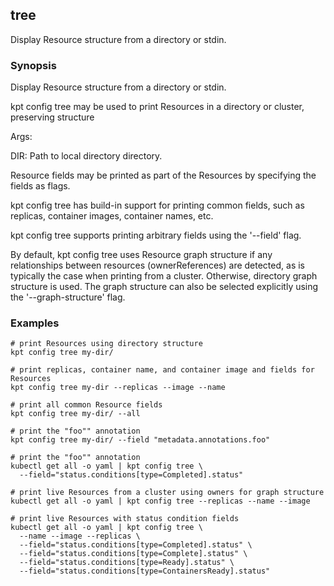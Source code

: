## tree

Display Resource structure from a directory or stdin.

### Synopsis

Display Resource structure from a directory or stdin.

kpt config tree may be used to print Resources in a directory or cluster, preserving structure

Args:

  DIR:
    Path to local directory directory.

Resource fields may be printed as part of the Resources by specifying the fields as flags.

kpt config tree has build-in support for printing common fields, such as replicas, container images,
container names, etc.

kpt config tree supports printing arbitrary fields using the '--field' flag.

By default, kpt config tree uses Resource graph structure if any relationships between resources (ownerReferences)
are detected, as is typically the case when printing from a cluster. Otherwise, directory graph structure is used. The
graph structure can also be selected explicitly using the '--graph-structure' flag.

### Examples

    # print Resources using directory structure
    kpt config tree my-dir/

    # print replicas, container name, and container image and fields for Resources
    kpt config tree my-dir --replicas --image --name

    # print all common Resource fields
    kpt config tree my-dir/ --all

    # print the "foo"" annotation
    kpt config tree my-dir/ --field "metadata.annotations.foo"

    # print the "foo"" annotation
    kubectl get all -o yaml | kpt config tree \
      --field="status.conditions[type=Completed].status"

    # print live Resources from a cluster using owners for graph structure
    kubectl get all -o yaml | kpt config tree --replicas --name --image

    # print live Resources with status condition fields
    kubectl get all -o yaml | kpt config tree \
      --name --image --replicas \
      --field="status.conditions[type=Completed].status" \
      --field="status.conditions[type=Complete].status" \
      --field="status.conditions[type=Ready].status" \
      --field="status.conditions[type=ContainersReady].status"
